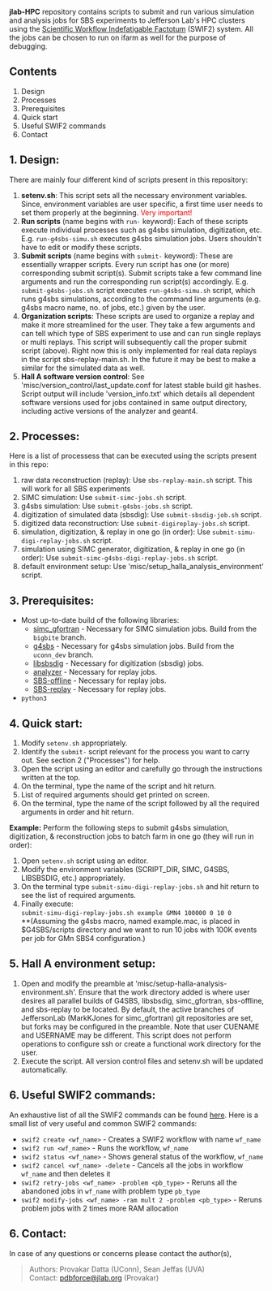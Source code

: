 **jlab-HPC** repository contains scripts to submit and run various simulation and analysis jobs for SBS experiments to Jefferson Lab's HPC clusters using the [Scientific Workflow Indefatigable Factotum](https://scicomp.jlab.org/docs/swif2) (SWIF2) system. All the jobs can be chosen to run on ifarm as well for the purpose of debugging.

## Contents
1. Design
2. Processes
3. Prerequisites
4. Quick start
5. Useful SWIF2 commands
6. Contact

## 1. Design: 
There are mainly four different kind of scripts present in this repository: 
1. **setenv.sh**: This script sets all the necessary environment variables. Since, environment variables are user specific, a first time user needs to set them properly at the beginning. <span style="color:red">Very important!</span>
2. **Run scripts** (name begins with `run-` keyword): Each of these scripts execute individual processes such as g4sbs simulation, digitization, etc. E.g. `run-g4sbs-simu.sh` executes g4sbs simulation jobs. Users shouldn't have to edit or modify these scripts.
3. **Submit scripts** (name begins with `submit-` keyword): These are essentially wrapper scripts. Every run script has one (or more) corresponding submit script(s). Submit scripts take a few command line arguments and run the corresponding run script(s) accordingly. E.g. `submit-g4sbs-jobs.sh` script executes `run-g4sbs-simu.sh` script, which runs g4sbs simulations, according to the command line arguments (e.g. g4sbs macro name, no. of jobs, etc.) given by the user.
4. **Organization scripts**: These scripts are used to organize a replay and make it more streamlined for the user. They take a few arguments and can tell which type of SBS experiment to use and can run single replays or multi replays. This script will subsequently call the proper submit script (above). Right now this is only implemented for real data replays in the script sbs-replay-main.sh. In the future it may be best to make a similar for the simulated data as well.
5. **Hall A software version control**: See 'misc/version_control/last_update.conf for latest stable build git hashes. Script output will include 'version_info.txt' which details all dependent software versions used for jobs contained in same output directory, including active versions of the analyzer and geant4.

## 2. Processes:
Here is a list of processess that can be executed using the scripts present in this repo:
1. raw data reconstruction (replay): Use `sbs-replay-main.sh` script. This will work for all SBS experiments
2. SIMC simulation: Use `submit-simc-jobs.sh` script.
3. g4sbs simulation: Use `submit-g4sbs-jobs.sh` script.
4. digitization of simulated data (sbsdig): Use `submit-sbsdig-job.sh` script.
5. digitized data reconstruction: Use `submit-digireplay-jobs.sh` script.
6. simulation, digitization, & replay in one go (in order): Use `submit-simu-digi-replay-jobs.sh` script.
7. simulation using SIMC generator, digitization, & replay in one go (in order): Use `submit-simc-g4sbs-digi-replay-jobs.sh` script.
8. default environment setup: Use 'misc/setup_halla_analysis_environment' script.

## 3. Prerequisites:
- Most up-to-date build of the following libraries:
  - [simc_gfortran](https://github.com/MarkKJones/simc_gfortran) - Necessary for SIMC simulation jobs. Build from the `bigbite` branch.
  - [g4sbs](https://github.com/JeffersonLab/g4sbs/tree/master) - Necessary for g4sbs simulation jobs. Build from the `uconn_dev` branch.
  - [libsbsdig](https://github.com/JeffersonLab/libsbsdig) - Necessary for digitization (sbsdig) jobs.
  - [analyzer](https://github.com/JeffersonLab/analyzer) - Necessary for replay jobs.
  - [SBS-offline](https://github.com/JeffersonLab/SBS-offline) - Necessary for replay jobs.
  - [SBS-replay](https://github.com/JeffersonLab/SBS-replay) - Necessary for replay jobs.
- `python3` 
 
## 4. Quick start:
1. Modify `setenv.sh` appropriately.
2. Identify the `submit-` script relevant for the process you want to carry out. See section 2 ("Processes") for help.
3. Open the script using an editor and carefully  go through the instructions written at the top.
4. On the terminal, type the name of the script and hit return.
5. List of required arguments should get printed on screen.
6. On the terminal, type the name of the script followed by all the required arguments in order and hit return.

**Example:** Perform the following steps to submit g4sbs simulation, digitization, & reconstruction jobs to batch farm in one go (they will run in order):
1. Open `setenv.sh` script using an editor.
2. Modify the environment variables (SCRIPT_DIR, SIMC, G4SBS, LIBSBSDIG, etc.) appropriately. 
3. On the terminal type `submit-simu-digi-replay-jobs.sh` and hit return to see the list of required arguments.
4. Finally execute: <br>
`submit-simu-digi-replay-jobs.sh example GMN4 100000 0 10 0` <br>
\*\*(Assuming the g4sbs macro, named example.mac, is placed in $G4SBS/scripts directory and we want to run 10 jobs with 100K events per job for GMn SBS4 configuration.)

## 5. Hall A environment setup:
1. Open and modify the preamble at 'misc/setup-halla-analysis-environment.sh'. Ensure that the work directory added is where user desires all parallel builds of G4SBS, libsbsdig, simc_gfortran, sbs-offline, and sbs-replay to be located. By default, the active branches of JeffersonLab (MarkKJones for simc_gfortran) git repositories are set, but forks may be configured in the preamble. Note that user CUENAME and USERNAME may be different. This script does not perform operations to configure ssh or create a functional work directory for the user.
2. Execute the script. All version control files and setenv.sh will be updated automatically.

## 6. Useful SWIF2 commands:
An exhaustive list of all the SWIF2 commands can be found [here](https://scicomp.jlab.org/cli/swif.html). Here is a small list of very useful and common SWIF2 commands:

- `swif2 create <wf_name>` - Creates a SWIF2 workflow with name `wf_name` 
- `swif2 run <wf_name>` - Runs the workflow, `wf_name`
- `swif2 status <wf_name>` - Shows general status of the workflow, `wf_name`
- `swif2 cancel <wf_name> -delete` - Cancels all the jobs in workflow `wf_name` and then deletes it 
- `swif2 retry-jobs <wf_name> -problem <pb_type>` - Reruns all the abandoned jobs in `wf_name` with problem type `pb_type`
- `swif2 modify-jobs <wf_name> -ram mult 2 -problem <pb_type>` - Reruns problem jobs with 2 times more RAM allocation 

## 6. Contact:
In case of any questions or concerns please contact the author(s),
>Authors: Provakar Datta (UConn), Sean Jeffas (UVA) <br> 
>Contact: <pdbforce@jlab.org> (Provakar)
